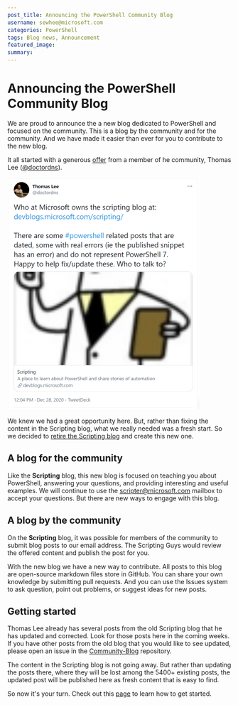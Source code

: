 ```yaml
---
post_title: Announcing the PowerShell Community Blog
username: sewhee@microsoft.com
categories: PowerShell
tags: Blog news, Announcement
featured_image:
summary:
---
```


# Announcing the PowerShell Community Blog

We are proud to announce the a new blog dedicated to PowerShell and focused on the community. This
is a blog by the community and for the community. And we have made it easier than ever for you to
contribute to the new blog.

It all started with a generous [offer](https://twitter.com/doctordns/status/1343618958407168000)
from a member of he community, Thomas Lee ([@doctordns](https://twitter.com/doctordns)).

![doctordns-tweet](./media/Announcing-Community-Blog/doctordns-tweet.png)

We knew we had a great opportunity here. But, rather than fixing the content in the Scripting blog,
what we really needed was a fresh start. So we decided to
[retire the Scripting blog](https://devblogs.microsoft.com/scripting/all-good-things-must-come-to-an-end/)
and create this new one.

## A blog for the community

Like the **Scripting** blog, this new blog is focused on teaching you about PowerShell, answering
your questions, and providing interesting and useful examples. We will continue to use the
[scripter@microsoft.com](mailto:scripter@microsoft.com?subject=Community%20Blog%20question) mailbox
to accept your questions. But there are new ways to engage with this blog.

## A blog by the community

On the **Scripting** blog, it was possible for members of the community to submit blog posts to our
email address. The Scripting Guys would review the offered content and publish the post for you.

With the new blog we have a new way to contribute. All posts to this blog are open-source markdown
files store in GitHub. You can share your own knowledge by submitting pull requests. And you can use
the Issues system to ask question, point out problems, or suggest ideas for new posts.

## Getting started

Thomas Lee already has several posts from the old Scripting blog that he has updated and corrected.
Look for those posts here in the coming weeks. If you have other posts from the old blog that you
would like to see updated, please open an issue in the
[Community-Blog](https://github.com/PowerShell/Community-Blog/issues) repository.

The content in the Scripting blog is not going away. But rather than updating the posts there, where
they will be lost among the 5400+ existing posts, the updated post will be published here as fresh
content that is easy to find.

So now it's your turn. Check out this [page]() to learn how to get started.
